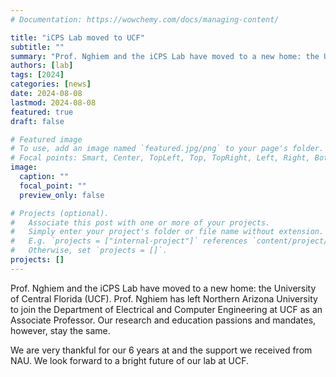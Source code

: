 ```yaml
---
# Documentation: https://wowchemy.com/docs/managing-content/

title: "iCPS Lab moved to UCF"
subtitle: ""
summary: "Prof. Nghiem and the iCPS Lab have moved to a new home: the University of Central Florida."
authors: [lab]
tags: [2024]
categories: [news]
date: 2024-08-08
lastmod: 2024-08-08
featured: true
draft: false

# Featured image
# To use, add an image named `featured.jpg/png` to your page's folder.
# Focal points: Smart, Center, TopLeft, Top, TopRight, Left, Right, BottomLeft, Bottom, BottomRight.
image:
  caption: ""
  focal_point: ""
  preview_only: false

# Projects (optional).
#   Associate this post with one or more of your projects.
#   Simply enter your project's folder or file name without extension.
#   E.g. `projects = ["internal-project"]` references `content/project/deep-learning/index.md`.
#   Otherwise, set `projects = []`.
projects: []
---
```


Prof. Nghiem and the iCPS Lab have moved to a new home: the University of Central Florida (UCF).
Prof. Nghiem has left Northern Arizona University to join the Department of Electrical and Computer Engineering at UCF as an Associate Professor.
Our research and education passions and mandates, however, stay the same.

We are very thankful for our 6 years at and the support we received from NAU.  We look forward to a bright future of our lab at UCF.

